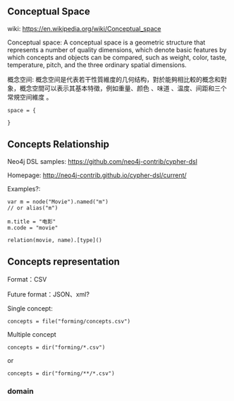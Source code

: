 
## Conceptual Space

wiki: https://en.wikipedia.org/wiki/Conceptual_space

Conceptual space: A conceptual space is a geometric structure that represents a number of quality dimensions, which denote basic features by which concepts and objects can be compared, such as weight, color, taste, temperature, pitch, and the three ordinary spatial dimensions.

概念空间: 概念空间是代表若干性質維度的几何结构，對於能夠相比較的概念和對象，概念空間可以表示其基本特徵，例如重量、颜色 、味道 、温度、间距和三个常規空间維度 。

```
space = {
  
}
```

## Concepts Relationship

Neo4j DSL samples: https://github.com/neo4j-contrib/cypher-dsl

Homepage: http://neo4j-contrib.github.io/cypher-dsl/current/

Examples?:

```
var m = node("Movie").named("m")
// or alias("m")

m.title = "电影"
m.code = "movie"

relation(movie, name).[type]()
```

## Concepts representation

Format：CSV

Future format：JSON、xml?

Single concept:

```
concepts = file("forming/concepts.csv") 
```

Multiple concept

```
concepts = dir("forming/*.csv")
```

or 

```
concepts = dir("forming/**/*.csv")
```

### domain

